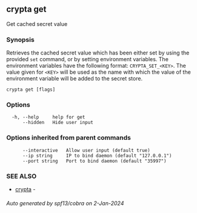 ## crypta get

Get cached secret value

### Synopsis

Retrieves the cached secret value which has been either set by using the provided `set` command, or by setting environment variables. The environment variables have the following format: `CRYPTA_SET_<KEY>`. The value given for `<KEY>` will be used as the name with which the value of the environment variable will be added to the secret store.

```
crypta get [flags]
```

### Options

```
  -h, --help     help for get
      --hidden   Hide user input
```

### Options inherited from parent commands

```
      --interactive   Allow user input (default true)
      --ip string     IP to bind daemon (default "127.0.0.1")
      --port string   Port to bind daemon (default "35997")
```

### SEE ALSO

* [crypta](crypta.md)	 - 

###### Auto generated by spf13/cobra on 2-Jan-2024
